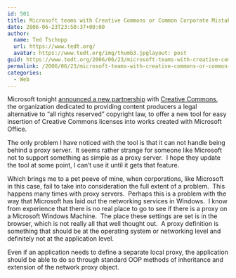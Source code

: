 ```yaml
---
id: 501
title: Microsoft teams with Creative Commons or Common Corporate Mistakes
date: 2006-06-23T23:50:37+00:00
author:
  name: Ted Tschopp
  url: https://www.tedt.org/
  avatar: https://www.tedt.org/img/thumb3.jpglayout: post
guid: https://www.tedt.org/2006/06/23/microsoft-teams-with-creative-commons-or-common-corporate-mistakes/
permalink: /2006/06/23/microsoft-teams-with-creative-commons-or-common-corporate-mistakes/
categories:
  - Web
---
```

Microsoft tonight [announced a new partnership](http://www.microsoft.com/presspass/press/2006/jun06/06-20MSCreativeCommonsPR.mspx) with [Creative Commons](http://creativecommons.org/), the organization dedicated to providing content producers a legal alternative to “all rights reserved” copyright law, to offer a new tool for easy insertion of Creative Commons licenses into works created with Microsoft Office.

The only problem I have noticed with the tool is that it can not handle being behind a proxy server.&#160; It seems rather strange for someone like Microsoft not to support something as simple as a proxy server.&#160; I hope they update the tool at some point, I can’t use it until it gets that feature.

Which brings me to a pet peeve of mine, when corporations, like Microsoft in this case, fail to take into consideration the full extent of a problem.&#160; This happens many times with proxy servers.&#160; Perhaps this is a problem with the way that Microsoft has laid out the networking services in Windows.&#160; I know from experience that there is no real place to go to see if there is a proxy on a Microsoft Windows Machine.&#160; The place these settings are set is in the browser, which is not really all that well thought out.&#160; A proxy definition is something that should be at the operating system or networking level and definitely not at the application level.

Even if an application needs to define a separate local proxy, the application should be able to do so through standard OOP methods of inheritance and extension of the network proxy object.